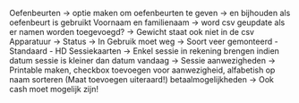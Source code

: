 Oefenbeurten
	-> optie maken om oefenbeurten te geven -> en bijhouden als oefenbeurt is gebruikt
Voornaam en familienaam
    -> word csv geupdate als er namen worden toegevoegd?
    -> Gewicht staat ook niet in de csv
Apparatuur 
    -> Status -> In Gebruik moet weg
    -> Soort veer gemonteerd
		- Standaard
		- HD
Sessiekaarten
    -> Enkel sessie in rekening brengen indien datum sessie is kleiner dan datum vandaag
-> Sessie aanwezigheden
	-> Printable maken, checkbox toevoegen voor aanwezigheid, alfabetish op naam sorteren (Maat toevoegen uiteraard!)
betaalmogelijkheden
	-> Ook cash moet mogelijk zijn!
	